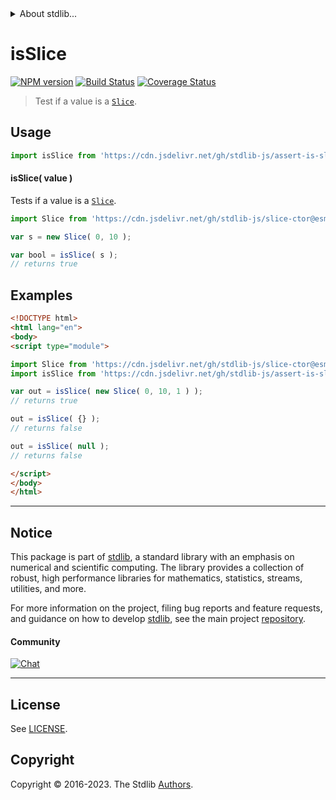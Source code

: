 <!--

@license Apache-2.0

Copyright (c) 2023 The Stdlib Authors.

Licensed under the Apache License, Version 2.0 (the "License");
you may not use this file except in compliance with the License.
You may obtain a copy of the License at

   http://www.apache.org/licenses/LICENSE-2.0

Unless required by applicable law or agreed to in writing, software
distributed under the License is distributed on an "AS IS" BASIS,
WITHOUT WARRANTIES OR CONDITIONS OF ANY KIND, either express or implied.
See the License for the specific language governing permissions and
limitations under the License.

-->


<details>
  <summary>
    About stdlib...
  </summary>
  <p>We believe in a future in which the web is a preferred environment for numerical computation. To help realize this future, we've built stdlib. stdlib is a standard library, with an emphasis on numerical and scientific computation, written in JavaScript (and C) for execution in browsers and in Node.js.</p>
  <p>The library is fully decomposable, being architected in such a way that you can swap out and mix and match APIs and functionality to cater to your exact preferences and use cases.</p>
  <p>When you use stdlib, you can be absolutely certain that you are using the most thorough, rigorous, well-written, studied, documented, tested, measured, and high-quality code out there.</p>
  <p>To join us in bringing numerical computing to the web, get started by checking us out on <a href="https://github.com/stdlib-js/stdlib">GitHub</a>, and please consider <a href="https://opencollective.com/stdlib">financially supporting stdlib</a>. We greatly appreciate your continued support!</p>
</details>

# isSlice

[![NPM version][npm-image]][npm-url] [![Build Status][test-image]][test-url] [![Coverage Status][coverage-image]][coverage-url] <!-- [![dependencies][dependencies-image]][dependencies-url] -->

> Test if a value is a [`Slice`][@stdlib/slice/ctor].



<section class="usage">

## Usage

```javascript
import isSlice from 'https://cdn.jsdelivr.net/gh/stdlib-js/assert-is-slice@esm/index.mjs';
```

#### isSlice( value )

Tests if a value is a [`Slice`][@stdlib/slice/ctor].

```javascript
import Slice from 'https://cdn.jsdelivr.net/gh/stdlib-js/slice-ctor@esm/index.mjs';

var s = new Slice( 0, 10 );

var bool = isSlice( s );
// returns true
```

</section>

<!-- /.usage -->

<section class="examples">

## Examples

<!-- eslint no-undef: "error" -->

```html
<!DOCTYPE html>
<html lang="en">
<body>
<script type="module">

import Slice from 'https://cdn.jsdelivr.net/gh/stdlib-js/slice-ctor@esm/index.mjs';
import isSlice from 'https://cdn.jsdelivr.net/gh/stdlib-js/assert-is-slice@esm/index.mjs';

var out = isSlice( new Slice( 0, 10, 1 ) );
// returns true

out = isSlice( {} );
// returns false

out = isSlice( null );
// returns false

</script>
</body>
</html>
```

</section>

<!-- /.examples -->

<!-- Section for related `stdlib` packages. Do not manually edit this section, as it is automatically populated. -->

<section class="related">

</section>

<!-- /.related -->

<!-- Section for all links. Make sure to keep an empty line after the `section` element and another before the `/section` close. -->


<section class="main-repo" >

* * *

## Notice

This package is part of [stdlib][stdlib], a standard library with an emphasis on numerical and scientific computing. The library provides a collection of robust, high performance libraries for mathematics, statistics, streams, utilities, and more.

For more information on the project, filing bug reports and feature requests, and guidance on how to develop [stdlib][stdlib], see the main project [repository][stdlib].

#### Community

[![Chat][chat-image]][chat-url]

---

## License

See [LICENSE][stdlib-license].


## Copyright

Copyright &copy; 2016-2023. The Stdlib [Authors][stdlib-authors].

</section>

<!-- /.stdlib -->

<!-- Section for all links. Make sure to keep an empty line after the `section` element and another before the `/section` close. -->

<section class="links">

[npm-image]: http://img.shields.io/npm/v/@stdlib/assert-is-slice.svg
[npm-url]: https://npmjs.org/package/@stdlib/assert-is-slice

[test-image]: https://github.com/stdlib-js/assert-is-slice/actions/workflows/test.yml/badge.svg?branch=v0.1.0
[test-url]: https://github.com/stdlib-js/assert-is-slice/actions/workflows/test.yml?query=branch:v0.1.0

[coverage-image]: https://img.shields.io/codecov/c/github/stdlib-js/assert-is-slice/main.svg
[coverage-url]: https://codecov.io/github/stdlib-js/assert-is-slice?branch=main

<!--

[dependencies-image]: https://img.shields.io/david/stdlib-js/assert-is-slice.svg
[dependencies-url]: https://david-dm.org/stdlib-js/assert-is-slice/main

-->

[chat-image]: https://img.shields.io/gitter/room/stdlib-js/stdlib.svg
[chat-url]: https://app.gitter.im/#/room/#stdlib-js_stdlib:gitter.im

[stdlib]: https://github.com/stdlib-js/stdlib

[stdlib-authors]: https://github.com/stdlib-js/stdlib/graphs/contributors

[umd]: https://github.com/umdjs/umd
[es-module]: https://developer.mozilla.org/en-US/docs/Web/JavaScript/Guide/Modules

[deno-url]: https://github.com/stdlib-js/assert-is-slice/tree/deno
[umd-url]: https://github.com/stdlib-js/assert-is-slice/tree/umd
[esm-url]: https://github.com/stdlib-js/assert-is-slice/tree/esm
[branches-url]: https://github.com/stdlib-js/assert-is-slice/blob/main/branches.md

[stdlib-license]: https://raw.githubusercontent.com/stdlib-js/assert-is-slice/main/LICENSE

[@stdlib/slice/ctor]: https://github.com/stdlib-js/slice-ctor/tree/esm

</section>

<!-- /.links -->
